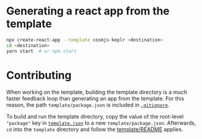 # Generating a react app from the template

```bash
npx create-react-app --template cosmjs-keplr <destination>
cd <destination>
yarn start  # or npm start
```

# Contributing

When working on the template, building the template directory is a much faster feedback loop than generating an app from the template.
For this reason, the path `template/package.json` is included in [`.gitignore`](./.gitignore).

To build and run the template directory, copy the value of the root-level `"package"` key in [`template.json`](./template.json) to a new `template/package.json`.
Afterwards, `cd` into the `template` directory and follow the [template/README](./template/README.md) applies.
